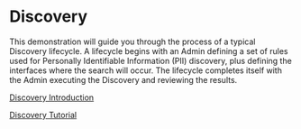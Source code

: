 # Discovery

This demonstration will guide you through the process of a typical Discovery lifecycle. A lifecycle begins with an Admin defining a set of rules used for Personally Identifiable Information (PII) discovery, plus defining the interfaces where the search will occur. The lifecycle completes itself with the Admin executing the Discovery and reviewing the results. 

[Discovery Introduction](/articles/demo_project/DPM_Demo_Project/07_Discovery/02_Discovery_Intro.md)

[Discovery Tutorial](/articles/demo_project/DPM_Demo_Project/07_Discovery/03_01_Discovery_Tutorial.md)

